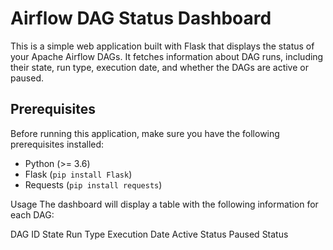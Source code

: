 # Airflow DAG Status Dashboard

This is a simple web application built with Flask that displays the status of your Apache Airflow DAGs. It fetches information about DAG runs, including their state, run type, execution date, and whether the DAGs are active or paused.

## Prerequisites

Before running this application, make sure you have the following prerequisites installed:

- Python (>= 3.6)
- Flask (`pip install Flask`)
- Requests (`pip install requests`)

Usage
The dashboard will display a table with the following information for each DAG:

DAG ID
State
Run Type
Execution Date
Active Status
Paused Status

